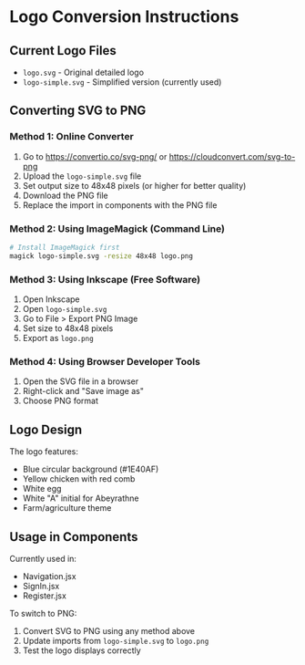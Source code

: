 # Logo Conversion Instructions

## Current Logo Files

- `logo.svg` - Original detailed logo
- `logo-simple.svg` - Simplified version (currently used)

## Converting SVG to PNG

### Method 1: Online Converter
1. Go to https://convertio.co/svg-png/ or https://cloudconvert.com/svg-to-png
2. Upload the `logo-simple.svg` file
3. Set output size to 48x48 pixels (or higher for better quality)
4. Download the PNG file
5. Replace the import in components with the PNG file

### Method 2: Using ImageMagick (Command Line)
```bash
# Install ImageMagick first
magick logo-simple.svg -resize 48x48 logo.png
```

### Method 3: Using Inkscape (Free Software)
1. Open Inkscape
2. Open `logo-simple.svg`
3. Go to File > Export PNG Image
4. Set size to 48x48 pixels
5. Export as `logo.png`

### Method 4: Using Browser Developer Tools
1. Open the SVG file in a browser
2. Right-click and "Save image as"
3. Choose PNG format

## Logo Design

The logo features:
- Blue circular background (#1E40AF)
- Yellow chicken with red comb
- White egg
- White "A" initial for Abeyrathne
- Farm/agriculture theme

## Usage in Components

Currently used in:
- Navigation.jsx
- SignIn.jsx  
- Register.jsx

To switch to PNG:
1. Convert SVG to PNG using any method above
2. Update imports from `logo-simple.svg` to `logo.png`
3. Test the logo displays correctly

